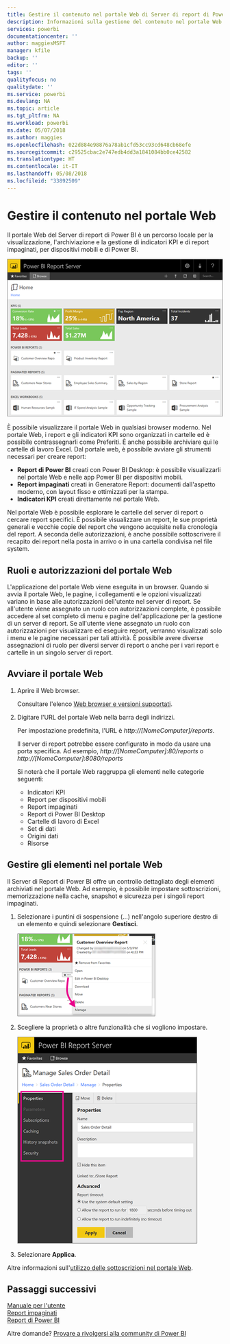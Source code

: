 ```yaml
---
title: Gestire il contenuto nel portale Web di Server di report di Power BI
description: Informazioni sulla gestione del contenuto nel portale Web di Server di report di Power BI.
services: powerbi
documentationcenter: ''
author: maggiesMSFT
manager: kfile
backup: ''
editor: ''
tags: ''
qualityfocus: no
qualitydate: ''
ms.service: powerbi
ms.devlang: NA
ms.topic: article
ms.tgt_pltfrm: NA
ms.workload: powerbi
ms.date: 05/07/2018
ms.author: maggies
ms.openlocfilehash: 022d884e98876a78ab1cfd53cc93cd648cb68efe
ms.sourcegitcommit: c29525cbac2e747edb4dd3a1841084bb0ce42582
ms.translationtype: HT
ms.contentlocale: it-IT
ms.lasthandoff: 05/08/2018
ms.locfileid: "33892509"
---
```

# <a name="manage-content-in-the-web-portal"></a>Gestire il contenuto nel portale Web 
Il portale Web del Server di report di Power BI è un percorso locale per la visualizzazione, l'archiviazione e la gestione di indicatori KPI e di report impaginati, per dispositivi mobili e di Power BI.

![Portale Web del server di report](media/getting-around/report-server-web-portal.png)

È possibile visualizzare il portale Web in qualsiasi browser moderno. Nel portale Web, i report e gli indicatori KPI sono organizzati in cartelle ed è possibile contrassegnarli come Preferiti. È anche possibile archiviare qui le cartelle di lavoro Excel. Dal portale web, è possibile avviare gli strumenti necessari per creare report:

* **Report di Power BI** creati con Power BI Desktop: è possibile visualizzarli nel portale Web e nelle app Power BI per dispositivi mobili.
* **Report impaginati** creati in Generatore Report: documenti dall'aspetto moderno, con layout fisso e ottimizzati per la stampa.
* **Indicatori KPI** creati direttamente nel portale Web.

Nel portale Web è possibile esplorare le cartelle del server di report o cercare report specifici. È possibile visualizzare un report, le sue proprietà generali e vecchie copie del report che vengono acquisite nella cronologia del report. A seconda delle autorizzazioni, è anche possibile sottoscrivere il recapito dei report nella posta in arrivo o in una cartella condivisa nel file system.

## <a name="web-portal-roles-and-permissions"></a>Ruoli e autorizzazioni del portale Web
L'applicazione del portale Web viene eseguita in un browser. Quando si avvia il portale Web, le pagine, i collegamenti e le opzioni visualizzati variano in base alle autorizzazioni dell'utente nel server di report. Se all'utente viene assegnato un ruolo con autorizzazioni complete, è possibile accedere al set completo di menu e pagine dell'applicazione per la gestione di un server di report. Se all'utente viene assegnato un ruolo con autorizzazioni per visualizzare ed eseguire report, verranno visualizzati solo i menu e le pagine necessari per tali attività. È possibile avere diverse assegnazioni di ruolo per diversi server di report o anche per i vari report e cartelle in un singolo server di report.

## <a name="start-the-web-portal"></a>Avviare il portale Web
1. Aprire il Web browser.
   
    Consultare l'elenco [Web browser e versioni supportati](browser-support.md).
2. Digitare l'URL del portale Web nella barra degli indirizzi.
   
    Per impostazione predefinita, l'URL è *http://[NomeComputer]/reports*.
   
    Il server di report potrebbe essere configurato in modo da usare una porta specifica. Ad esempio, *http://[NomeComputer]:80/reports* o *http://[NomeComputer]:8080/reports*
   
    Si noterà che il portale Web raggruppa gli elementi nelle categorie seguenti:
   
   * Indicatori KPI
   * Report per dispositivi mobili
   * Report impaginati
   * Report di Power BI Desktop
   * Cartelle di lavoro di Excel
   * Set di dati
   * Origini dati
   * Risorse

## <a name="manage-items-in-the-web-portal"></a>Gestire gli elementi nel portale Web
Il Server di Report di Power BI offre un controllo dettagliato degli elementi archiviati nel portale Web. Ad esempio, è possibile impostare sottoscrizioni, memorizzazione nella cache, snapshot e sicurezza per i singoli report impaginati.

1. Selezionare i puntini di sospensione (...) nell'angolo superiore destro di un elemento e quindi selezionare **Gestisci**.
   
    ![Selezionare Gestisci](media/getting-around/report-server-web-portal-manage-ellipsis.png)
2. Scegliere la proprietà o altre funzionalità che si vogliono impostare.
   
    ![Selezionare una proprietà](media/getting-around/report-server-web-portal-manage-properties.png)
3. Selezionare **Applica**.

Altre informazioni sull'[utilizzo delle sottoscrizioni nel portale Web](https://docs.microsoft.com/sql/reporting-services/working-with-subscriptions-web-portal).

## <a name="next-steps"></a>Passaggi successivi
[Manuale per l'utente](user-handbook-overview.md)  
[Report impaginati](quickstart-create-paginated-report.md)  
[Report di Power BI](quickstart-create-powerbi-report.md)

Altre domande? [Provare a rivolgersi alla community di Power BI](https://community.powerbi.com/)

